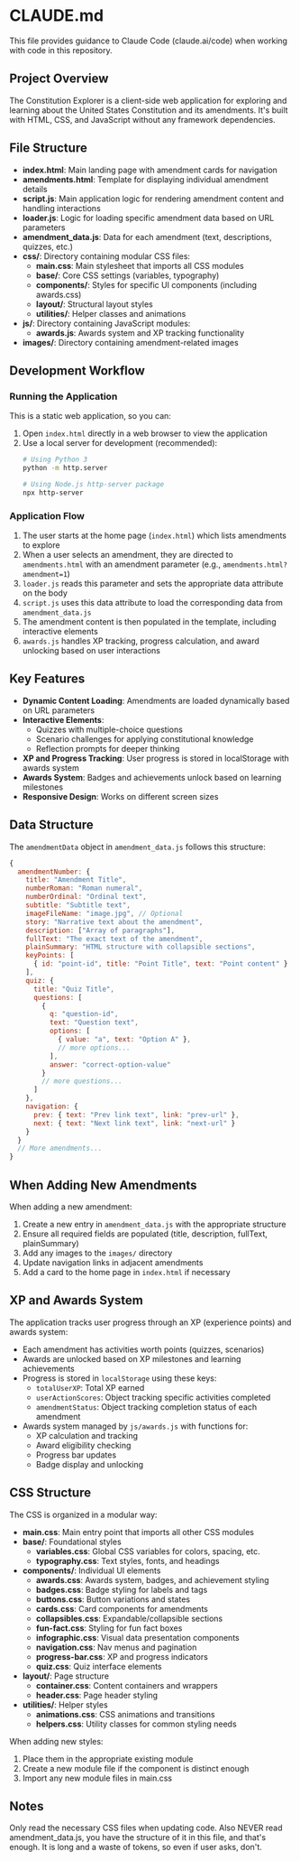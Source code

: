 # CLAUDE.md

This file provides guidance to Claude Code (claude.ai/code) when working with code in this repository.

## Project Overview

The Constitution Explorer is a client-side web application for exploring and learning about the United States Constitution and its amendments. It's built with HTML, CSS, and JavaScript without any framework dependencies.

## File Structure

- **index.html**: Main landing page with amendment cards for navigation
- **amendments.html**: Template for displaying individual amendment details
- **script.js**: Main application logic for rendering amendment content and handling interactions
- **loader.js**: Logic for loading specific amendment data based on URL parameters
- **amendment_data.js**: Data for each amendment (text, descriptions, quizzes, etc.)
- **css/**: Directory containing modular CSS files:
  - **main.css**: Main stylesheet that imports all CSS modules
  - **base/**: Core CSS settings (variables, typography)
  - **components/**: Styles for specific UI components (including awards.css)
  - **layout/**: Structural layout styles
  - **utilities/**: Helper classes and animations
- **js/**: Directory containing JavaScript modules:
  - **awards.js**: Awards system and XP tracking functionality
- **images/**: Directory containing amendment-related images

## Development Workflow

### Running the Application

This is a static web application, so you can:

1. Open `index.html` directly in a web browser to view the application
2. Use a local server for development (recommended):
   ```bash
   # Using Python 3
   python -m http.server
   
   # Using Node.js http-server package
   npx http-server
   ```

### Application Flow

1. The user starts at the home page (`index.html`) which lists amendments to explore
2. When a user selects an amendment, they are directed to `amendments.html` with an amendment parameter (e.g., `amendments.html?amendment=1`)
3. `loader.js` reads this parameter and sets the appropriate data attribute on the body
4. `script.js` uses this data attribute to load the corresponding data from `amendment_data.js`
5. The amendment content is then populated in the template, including interactive elements
6. `awards.js` handles XP tracking, progress calculation, and award unlocking based on user interactions

## Key Features

- **Dynamic Content Loading**: Amendments are loaded dynamically based on URL parameters
- **Interactive Elements**: 
  - Quizzes with multiple-choice questions
  - Scenario challenges for applying constitutional knowledge
  - Reflection prompts for deeper thinking
- **XP and Progress Tracking**: User progress is stored in localStorage with awards system
- **Awards System**: Badges and achievements unlock based on learning milestones
- **Responsive Design**: Works on different screen sizes

## Data Structure

The `amendmentData` object in `amendment_data.js` follows this structure:

```javascript
{
  amendmentNumber: {
    title: "Amendment Title",
    numberRoman: "Roman numeral",
    numberOrdinal: "Ordinal text",
    subtitle: "Subtitle text",
    imageFileName: "image.jpg", // Optional
    story: "Narrative text about the amendment",
    description: ["Array of paragraphs"],
    fullText: "The exact text of the amendment",
    plainSummary: "HTML structure with collapsible sections",
    keyPoints: [
      { id: "point-id", title: "Point Title", text: "Point content" }
    ],
    quiz: {
      title: "Quiz Title",
      questions: [
        {
          q: "question-id",
          text: "Question text",
          options: [
            { value: "a", text: "Option A" },
            // more options...
          ],
          answer: "correct-option-value"
        }
        // more questions...
      ]
    },
    navigation: {
      prev: { text: "Prev link text", link: "prev-url" },
      next: { text: "Next link text", link: "next-url" }
    }
  }
  // More amendments...
}
```

## When Adding New Amendments

When adding a new amendment:

1. Create a new entry in `amendment_data.js` with the appropriate structure
2. Ensure all required fields are populated (title, description, fullText, plainSummary)
3. Add any images to the `images/` directory
4. Update navigation links in adjacent amendments
5. Add a card to the home page in `index.html` if necessary

## XP and Awards System

The application tracks user progress through an XP (experience points) and awards system:

- Each amendment has activities worth points (quizzes, scenarios)
- Awards are unlocked based on XP milestones and learning achievements
- Progress is stored in `localStorage` using these keys:
  - `totalUserXP`: Total XP earned
  - `userActionScores`: Object tracking specific activities completed
  - `amendmentStatus`: Object tracking completion status of each amendment
- Awards system managed by `js/awards.js` with functions for:
  - XP calculation and tracking
  - Award eligibility checking
  - Progress bar updates
  - Badge display and unlocking

## CSS Structure

The CSS is organized in a modular way:

- **main.css**: Main entry point that imports all other CSS modules
- **base/**: Foundational styles
  - **variables.css**: Global CSS variables for colors, spacing, etc.
  - **typography.css**: Text styles, fonts, and headings
- **components/**: Individual UI elements
  - **awards.css**: Awards system, badges, and achievement styling
  - **badges.css**: Badge styling for labels and tags
  - **buttons.css**: Button variations and states
  - **cards.css**: Card components for amendments
  - **collapsibles.css**: Expandable/collapsible sections
  - **fun-fact.css**: Styling for fun fact boxes
  - **infographic.css**: Visual data presentation components
  - **navigation.css**: Nav menus and pagination
  - **progress-bar.css**: XP and progress indicators
  - **quiz.css**: Quiz interface elements
- **layout/**: Page structure
  - **container.css**: Content containers and wrappers
  - **header.css**: Page header styling
- **utilities/**: Helper styles
  - **animations.css**: CSS animations and transitions
  - **helpers.css**: Utility classes for common styling needs

When adding new styles:
1. Place them in the appropriate existing module
2. Create a new module file if the component is distinct enough
3. Import any new module files in main.css

## Notes

Only read the necessary CSS files when updating code. Also NEVER read amendment_data.js, you have the structure of it in this file, and that's enough. It is long and a waste of tokens, so even if user asks, don't.